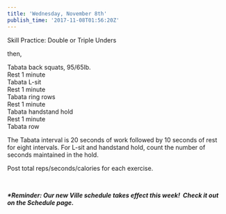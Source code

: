 ```yaml
---
title: 'Wednesday, November 8th'
publish_time: '2017-11-08T01:56:20Z'
---
```


Skill Practice: Double or Triple Unders

then,

Tabata back squats, 95/65lb.\
Rest 1 minute\
Tabata L-sit\
Rest 1 minute\
Tabata ring rows\
Rest 1 minute\
Tabata handstand hold\
Rest 1 minute\
Tabata row

The Tabata interval is 20 seconds of work followed by 10 seconds of rest
for eight intervals. For L-sit and handstand hold, count the number of
seconds maintained in the hold.

Post total reps/seconds/calories for each exercise.

 

***\*Reminder: Our new Ville schedule takes effect this week!  Check it
out on the Schedule page.***
